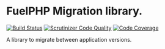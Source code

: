 # FuelPHP Migration library.

[![Build Status](https://travis-ci.org/fuelphp/migration.svg?branch=master)](https://travis-ci.org/fuelphp/migration)
[![Scrutinizer Code Quality](https://scrutinizer-ci.com/g/fuelphp/migration/badges/quality-score.png?b=master)](https://scrutinizer-ci.com/g/fuelphp/migration/?branch=master)
[![Code Coverage](https://scrutinizer-ci.com/g/fuelphp/migration/badges/coverage.png?b=master)](https://scrutinizer-ci.com/g/fuelphp/migration/?branch=master)

A library to migrate between application versions.

